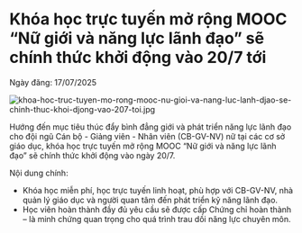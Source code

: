 # Khóa học trực tuyến mở rộng MOOC “Nữ giới và năng lực lãnh đạo” sẽ chính thức khởi động vào 20/7 tới

Ngày đăng: 17/07/2025 


![khoa-hoc-truc-tuyen-mo-rong-mooc-nu-gioi-va-nang-luc-lanh-djao-se-chinh-thuc-khoi-djong-vao-207-toi.jpg](https://hutech-media.goamazing.org/hutech-statics/media/news/khoa-hoc-truc-tuyen-mo-rong-mooc-nu-gioi-va-nang-luc-lanh-djao-se-chinh-thuc-khoi-djong-vao-207-toi.jpg)

Hướng đến mục tiêu thúc đẩy bình đẳng giới và phát triển năng lực lãnh đạo cho đội ngũ Cán bộ - Giảng viên - Nhân viên (CB-GV-NV) nữ tại các cơ sở giáo dục, khóa học trực tuyến mở rộng MOOC “Nữ giới và năng lực lãnh đạo” sẽ chính thức khởi động vào ngày 20/7.

Nội dung chính:
- Khóa học miễn phí, học trực tuyến linh hoạt, phù hợp với CB-GV-NV, nhà quản lý giáo dục và người quan tâm đến phát triển kỹ năng lãnh đạo.
- Học viên hoàn thành đầy đủ yêu cầu sẽ được cấp Chứng chỉ hoàn thành – là minh chứng quan trọng cho quá trình trau dồi năng lực chuyên môn.

